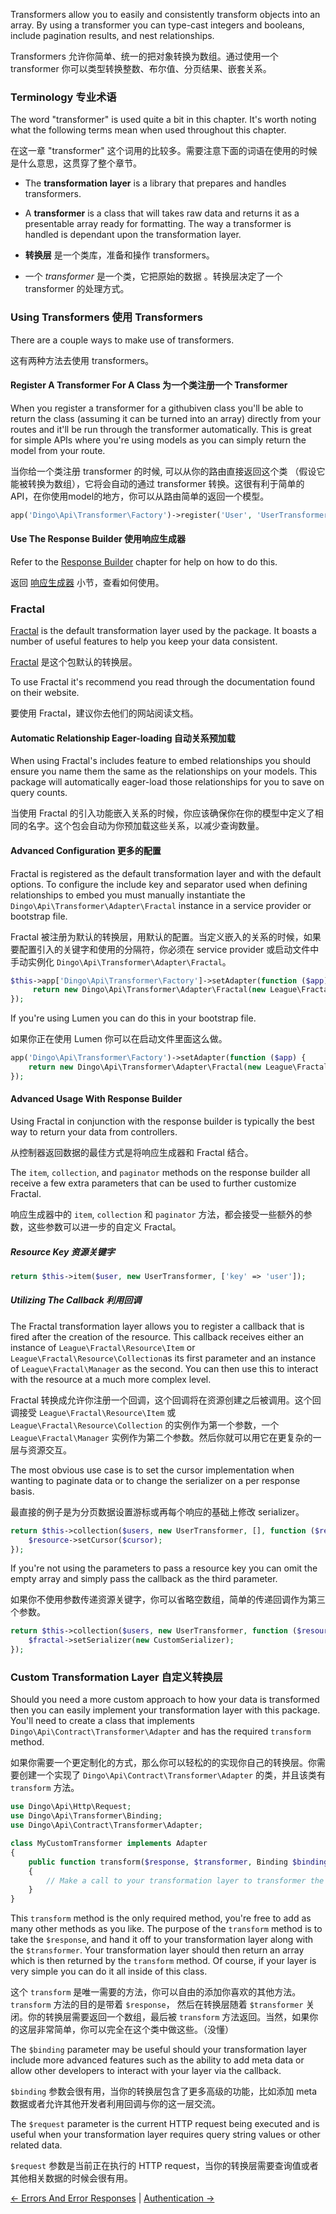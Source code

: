 Transformers allow you to easily and consistently transform objects into an array. By using a transformer you can type-cast integers and booleans, include pagination results, and nest relationships.

Transformers 允许你简单、统一的把对象转换为数组。通过使用一个 transformer 你可以类型转换整数、布尔值、分页结果、嵌套关系。

### Terminology 专业术语

The word "transformer" is used quite a bit in this chapter. It's worth noting what the following terms mean when used throughout this chapter.

在这一章 "transformer" 这个词用的比较多。需要注意下面的词语在使用的时候是什么意思，这贯穿了整个章节。

- The **transformation layer** is a library that prepares and handles transformers.
- A **transformer** is a class that will takes raw data and returns it as a presentable array ready for formatting. The way a transformer is handled is dependant upon the transformation layer.

- **转换层** 是一个类库，准备和操作 transformers。
- 一个 *transformer* 是一个类，它把原始的数据 。转换层决定了一个 transformer 的处理方式。

### Using Transformers 使用 Transformers

There are a couple ways to make use of transformers.

这有两种方法去使用 transformers。

#### Register A Transformer For A Class 为一个类注册一个 Transformer

When you register a transformer for a githubiven class you'll be able to return the class (assuming it can be turned into an array) directly from your routes and it'll
be run through the transformer automatically. This is great for simple APIs where you're using models as you can simply return the model from your route.

当你给一个类注册 transformer 的时候, 可以从你的路由直接返回这个类 （假设它能被转换为数组），它将会自动的通过 transformer 转换。这很有利于简单的 API，在你使用model的地方，你可以从路由简单的返回一个模型。

```php
app('Dingo\Api\Transformer\Factory')->register('User', 'UserTransformer');
```

#### Use The Response Builder 使用响应生成器

Refer to the [Response Builder](https://github.com/liyu001989/dingo-api-wiki-zh/blob/master/Responses.md#response-builder-响应生成器) chapter for help on how to do this.

返回 [响应生成器](https://github.com/liyu001989/dingo-api-wiki-zh/blob/master/Responses.md#response-builder-响应生成器) 小节，查看如何使用。

### Fractal

[Fractal](http://fractal.thephpleague.com) is the default transformation layer used by the package. It boasts a number of useful features to help you keep your data consistent.

[Fractal](http://fractal.thephpleague.com) 是这个包默认的转换层。

To use Fractal it's recommend you read through the documentation found on their website.

要使用 Fractal，建议你去他们的网站阅读文档。

#### Automatic Relationship Eager-loading 自动关系预加载

When using Fractal's includes feature to embed relationships you should ensure you name them the same as the relationships on your models. This package will automatically eager-load those relationships for you to save on query counts.

当使用 Fractal 的引入功能嵌入关系的时候，你应该确保你在你的模型中定义了相同的名字。这个包会自动为你预加载这些关系，以减少查询数量。

#### Advanced Configuration 更多的配置

Fractal is registered as the default transformation layer and with the default options. To configure the include key and separator used when defining relationships to embed you must manually instantiate the `Dingo\Api\Transformer\Adapter\Fractal` instance in a service provider or bootstrap file.

Fractal 被注册为默认的转换层，用默认的配置。当定义嵌入的关系的时候，如果要配置引入的关键字和使用的分隔符，你必须在 service provider 或启动文件中手动实例化 `Dingo\Api\Transformer\Adapter\Fractal`。

```php
$this->app['Dingo\Api\Transformer\Factory']->setAdapter(function ($app) {
     return new Dingo\Api\Transformer\Adapter\Fractal(new League\Fractal\Manager, 'include', ',');
});
```

If you're using Lumen you can do this in your bootstrap file.

如果你正在使用 Lumen 你可以在启动文件里面这么做。

```php
app('Dingo\Api\Transformer\Factory')->setAdapter(function ($app) {
    return new Dingo\Api\Transformer\Adapter\Fractal(new League\Fractal\Manager, 'include', ',');
});
```

#### Advanced Usage With Response Builder

Using Fractal in conjunction with the response builder is typically the best way to return your data from controllers.

从控制器返回数据的最佳方式是将响应生成器和 Fractal 结合。

The `item`, `collection`, and `paginator` methods on the response builder all receive a few extra parameters that can be used to further customize Fractal.

响应生成器中的 `item`, `collection` 和  `paginator` 方法，都会接受一些额外的参数，这些参数可以进一步的自定义 Fractal。

##### Resource Key 资源关键字

```php
return $this->item($user, new UserTransformer, ['key' => 'user']);
```

##### Utilizing The Callback 利用回调

The Fractal transformation layer allows you to register a callback that is fired after the creation of the resource. This callback receives either an instance of `League\Fractal\Resource\Item` or `League\Fractal\Resource\Collection`as its first parameter and an instance of `League\Fractal\Manager` as the second. You can then use this to interact with the resource at a much more complex level.

Fractal 转换成允许你注册一个回调，这个回调将在资源创建之后被调用。这个回调接受 `League\Fractal\Resource\Item` 或 `League\Fractal\Resource\Collection` 的实例作为第一个参数，一个 `League\Fractal\Manager` 实例作为第二个参数。然后你就可以用它在更复杂的一层与资源交互。

The most obvious use case is to set the cursor implementation when wanting to paginate data or to change the serializer on a per response basis.

最直接的例子是为分页数据设置游标或再每个响应的基础上修改 serializer。

```php
return $this->collection($users, new UserTransformer, [], function ($resource, $fractal) {
    $resource->setCursor($cursor);
});
```

If you're not using the parameters to pass a resource key you can omit the empty array and simply pass the callback as the third parameter.

如果你不使用参数传递资源关键字，你可以省略空数组，简单的传递回调作为第三个参数。

```php
return $this->collection($users, new UserTransformer, function ($resource, $fractal) {
    $fractal->setSerializer(new CustomSerializer);
});
```

### Custom Transformation Layer 自定义转换层

Should you need a more custom approach to how your data is transformed then you can easily implement your transformation layer with this package. You'll need to create a class that implements `Dingo\Api\Contract\Transformer\Adapter` and has the required `transform` method.

如果你需要一个更定制化的方式，那么你可以轻松的的实现你自己的转换层。你需要创建一个实现了 `Dingo\Api\Contract\Transformer\Adapter`  的类，并且该类有 `transform` 方法。

```php
use Dingo\Api\Http\Request;
use Dingo\Api\Transformer\Binding;
use Dingo\Api\Contract\Transformer\Adapter;

class MyCustomTransformer implements Adapter
{
    public function transform($response, $transformer, Binding $binding, Request $request)
    {
        // Make a call to your transformation layer to transformer the given response.
    }
}
```

This `transform` method is the only required method, you're free to add as many other methods as you like. The purpose of the `transform` method is to take the `$response`, and hand it off to your transformation layer along with the `$transformer`. Your transformation layer should then return an array which is then returned by the `transform` method. Of course, if your layer is very simple you can do it all inside of this class.

这个 `transform` 是唯一需要的方法，你可以自由的添加你喜欢的其他方法。`transform`  方法的目的是带着 `$response`， 然后在转换层随着 `$transformer` 关闭。你的转换层需要返回一个数组，最后被 `transform` 方法返回。当然，如果你的这层非常简单，你可以完全在这个类中做这些。（没懂）

The `$binding` parameter may be useful should your transformation layer include more advanced features such as the ability to add meta data or allow other developers to interact with your layer via the callback.

`$binding` 参数会很有用，当你的转换层包含了更多高级的功能，比如添加 meta 数据或者允许其他开发者利用回调与你的这一层交流。

The `$request` parameter is the current HTTP request being executed and is useful when your transformation layer requires query string values or other related data.

`$request` 参数是当前正在执行的 HTTP request，当你的转换层需要查询值或者其他相关数据的时候会很有用。

[← Errors And Error Responses](https://github.com/liyu001989/dingo-api-wiki-zh/blob/master/Errors-And-Error-Responses.md) | [Authentication →](https://github.com/liyu001989/dingo-api-wiki-zh/blob/master/Authentication.md)
